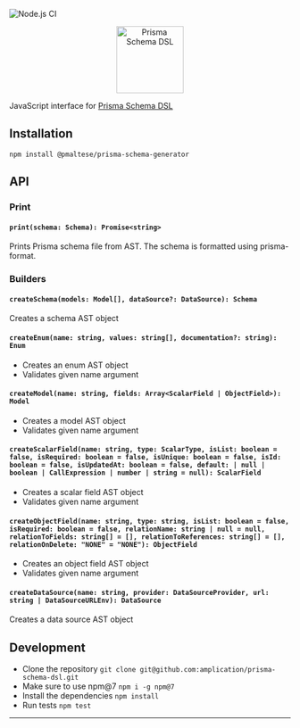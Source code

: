 ![Node.js CI](https://github.com/amplication/prisma-schema-dsl/workflows/Node.js%20CI/badge.svg)

<p align="center">
    <img height="120" src="assetsero.png" alt="Prisma Schema DSL" />
</p>

JavaScript interface for [Prisma Schema DSL](https://www.prisma.io/docs/reference/tools-and-interfaces/prisma-schema)

## Installation

```
npm install @pmaltese/prisma-schema-generator
```

## API

### Print

#### `print(schema: Schema): Promise<string>`

Prints Prisma schema file from AST.
The schema is formatted using prisma-format.

### Builders

#### `createSchema(models: Model[], dataSource?: DataSource): Schema`

Creates a schema AST object

#### `createEnum(name: string, values: string[], documentation?: string): Enum`

- Creates an enum AST object
- Validates given name argument

#### `createModel(name: string, fields: Array<ScalarField | ObjectField>): Model`

- Creates a model AST object
- Validates given name argument

#### `createScalarField(name: string, type: ScalarType, isList: boolean = false, isRequired: boolean = false, isUnique: boolean = false, isId: boolean = false, isUpdatedAt: boolean = false, default: | null | boolean | CallExpression | number | string = null): ScalarField`

- Creates a scalar field AST object
- Validates given name argument

#### `createObjectField(name: string, type: string, isList: boolean = false, isRequired: boolean = false, relationName: string | null = null, relationToFields: string[] = [], relationToReferences: string[] = [], relationOnDelete: "NONE" = "NONE"): ObjectField`

- Creates an object field AST object
- Validates given name argument

#### `createDataSource(name: string, provider: DataSourceProvider, url: string | DataSourceURLEnv): DataSource`

Creates a data source AST object

## Development

- Clone the repository `git clone git@github.com:amplication/prisma-schema-dsl.git`
- Make sure to use npm@7 `npm i -g npm@7`
- Install the dependencies `npm install`
- Run tests `npm test`

---
